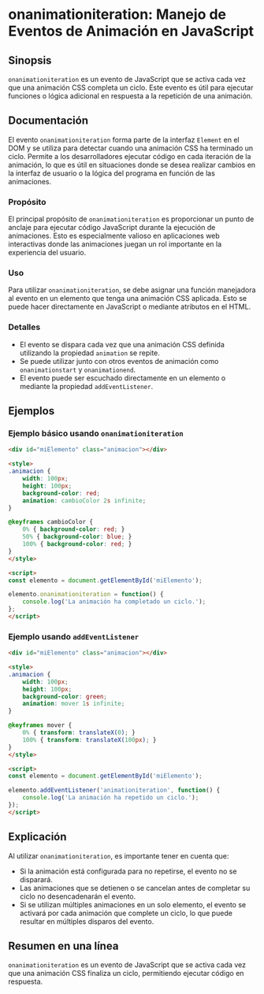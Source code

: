 <!--
Meta Description: # onanimationiteration: Manejo de Eventos de Animación en JavaScript ## Sinopsis `onanimationiteration` es un evento de JavaScript que se activa cada ...
Meta Keywords: animación, evento, que, onanimationiteration, una
-->

# onanimationiteration: Manejo de Eventos de Animación en JavaScript

## Sinopsis
`onanimationiteration` es un evento de JavaScript que se activa cada vez que una animación CSS completa un ciclo. Este evento es útil para ejecutar funciones o lógica adicional en respuesta a la repetición de una animación.

## Documentación
El evento `onanimationiteration` forma parte de la interfaz `Element` en el DOM y se utiliza para detectar cuando una animación CSS ha terminado un ciclo. Permite a los desarrolladores ejecutar código en cada iteración de la animación, lo que es útil en situaciones donde se desea realizar cambios en la interfaz de usuario o la lógica del programa en función de las animaciones.

### Propósito
El principal propósito de `onanimationiteration` es proporcionar un punto de anclaje para ejecutar código JavaScript durante la ejecución de animaciones. Esto es especialmente valioso en aplicaciones web interactivas donde las animaciones juegan un rol importante en la experiencia del usuario.

### Uso
Para utilizar `onanimationiteration`, se debe asignar una función manejadora al evento en un elemento que tenga una animación CSS aplicada. Esto se puede hacer directamente en JavaScript o mediante atributos en el HTML.

### Detalles
- El evento se dispara cada vez que una animación CSS definida utilizando la propiedad `animation` se repite.
- Se puede utilizar junto con otros eventos de animación como `onanimationstart` y `onanimationend`.
- El evento puede ser escuchado directamente en un elemento o mediante la propiedad `addEventListener`.

## Ejemplos

### Ejemplo básico usando `onanimationiteration`
```html
<div id="miElemento" class="animacion"></div>

<style>
.animacion {
    width: 100px;
    height: 100px;
    background-color: red;
    animation: cambioColor 2s infinite;
}

@keyframes cambioColor {
    0% { background-color: red; }
    50% { background-color: blue; }
    100% { background-color: red; }
}
</style>

<script>
const elemento = document.getElementById('miElemento');

elemento.onanimationiteration = function() {
    console.log('La animación ha completado un ciclo.');
};
</script>
```

### Ejemplo usando `addEventListener`
```html
<div id="miElemento" class="animacion"></div>

<style>
.animacion {
    width: 100px;
    height: 100px;
    background-color: green;
    animation: mover 1s infinite;
}

@keyframes mover {
    0% { transform: translateX(0); }
    100% { transform: translateX(100px); }
}
</style>

<script>
const elemento = document.getElementById('miElemento');

elemento.addEventListener('animationiteration', function() {
    console.log('La animación ha repetido un ciclo.');
});
</script>
```

## Explicación
Al utilizar `onanimationiteration`, es importante tener en cuenta que:
- Si la animación está configurada para no repetirse, el evento no se disparará.
- Las animaciones que se detienen o se cancelan antes de completar su ciclo no desencadenarán el evento.
- Si se utilizan múltiples animaciones en un solo elemento, el evento se activará por cada animación que complete un ciclo, lo que puede resultar en múltiples disparos del evento.

## Resumen en una línea
`onanimationiteration` es un evento de JavaScript que se activa cada vez que una animación CSS finaliza un ciclo, permitiendo ejecutar código en respuesta.